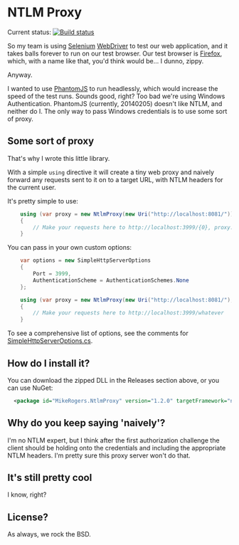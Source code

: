# NTLM Proxy

Current status: [![Build status](https://ci.appveyor.com/api/projects/status/jtyvkirqtc7ki0kh?svg=true)](https://ci.appveyor.com/project/mike-rogers/ntlmproxy)

So my team is using [Selenium](http://docs.seleniumhq.org/) [WebDriver](http://docs.seleniumhq.org/projects/webdriver/) to test our web application, and it takes balls forever to run on our test browser. Our test browser is [Firefox](http://www.mozilla.org/en-US/firefox/fx/), which, with a name like that, you'd think would be... I dunno, zippy.

Anyway.

I wanted to use [PhantomJS](http://phantomjs.org/) to run headlessly, which would increase the speed of the test runs. Sounds good, right? Too bad we're using Windows Authentication. PhantomJS (currently, 20140205) doesn't like NTLM, and neither do I. The only way to pass Windows credentials is to use some sort of proxy.

## Some sort of proxy

That's why I wrote this little library.

With a simple `using` directive it will create a tiny web proxy and naively forward any requests sent to it on to a target URL, with NTLM headers for the current user.

It's pretty simple to use:

```csharp
    using (var proxy = new NtlmProxy(new Uri("http://localhost:8081/")))
    {
		// Make your requests here to http://localhost:3999/{0}, proxy.Port
    }
```

You can pass in your own custom options:

```csharp
    var options = new SimpleHttpServerOptions
	{
	    Port = 3999,
		AuthenticationScheme = AuthenticationSchemes.None
	};

    using (var proxy = new NtlmProxy(new Uri("http://localhost:8081/"), options))
    {
		// Make your requests here to http://localhost:3999/whatever
    }
```

To see a comprehensive list of options, see the comments for [SimpleHttpServerOptions.cs](https://github.com/mike-rogers/NtlmProxy/blob/master/NtlmProxy/SimpleHttpServerOptions.cs).

## How do I install it?

You can download the zipped DLL in the Releases section above, or you can use NuGet:

```xml
  <package id="MikeRogers.NtlmProxy" version="1.2.0" targetFramework="net45" />
```

## Why do you keep saying 'naively'?

I'm no NTLM expert, but I think after the first authorization challenge the client should be holding onto the credentials and including the appropriate NTLM headers. I'm pretty sure this proxy server won't do that.

## It's still pretty cool

I know, right?

## License?

As always, we rock the BSD.

